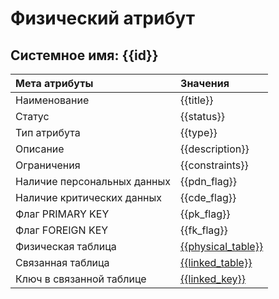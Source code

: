 # Физический атрибут
## Системное имя: {{id}}

Мета атрибуты               | Значения
:------------               | :------------
Наименование                | {{title}}
Статус                      | {{status}}
Тип атрибута                | {{type}}
Описание                    | {{description}}
Ограничения                 | {{constraints}}
Наличие персональных данных | {{pdn_flag}}
Наличие критических данных  | {{cde_flag}}
Флаг PRIMARY KEY            | {{pk_flag}} 
Флаг FOREIGN KEY            | {{fk_flag}}
Физическая таблица          | [{{physical_table}}]({{physical_table_link}})
Связанная таблица           | [{{linked_table}}]({{linked_table_link}})
Ключ в связанной таблице    | [{{linked_key}}]({{linked_key_link}})
